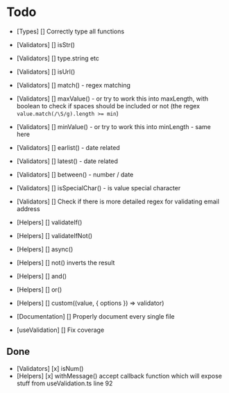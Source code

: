 # Todo

- [Types] [] Correctly type all functions
- [Validators] [] isStr()
- [Validators] [] type.string etc

- [Validators] [] isUrl()
- [Validators] [] match() - regex matching
- [Validators] [] maxValue() - or try to work this into maxLength, with boolean to check if spaces should be included or not (the regex `value.match(/\S/g).length >= min`)
- [Validators] [] minValue() - or try to work this into minLength - same here
- [Validators] [] earlist() - date related
- [Validators] [] latest() - date related
- [Validators] [] between() - number / date
- [Validators] [] isSpecialChar() - is value special character
- [Validators] [] Check if there is more detailed regex for validating email
  address

- [Helpers] [] validateIf()
- [Helpers] [] validateIfNot()
- [Helpers] [] async()
- [Helpers] [] not() inverts the result
- [Helpers] [] and()
- [Helpers] [] or()
- [Helpers] [] custom((value, { options }) => validator)

- [Documentation] [] Properly document every single file

- [useValidation] [] Fix coverage

## Done

- [Validators] [x] isNum()
- [Helpers] [x] withMessage() accept callback function which will expose stuff from useValidation.ts line 92
